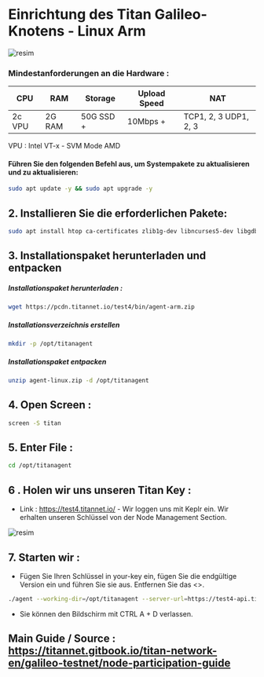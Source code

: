 # Einrichtung des Titan Galileo-Knotens - Linux Arm

![resim](https://github.com/user-attachments/assets/4c227290-b685-40f1-ae70-fe8524f85e3a)

### Mindestanforderungen an die Hardware :

| CPU      | RAM     | Storage   | Upload Speed | NAT                |
|----------|---------|-----------|--------------|--------------------|
| 2c VPU   | 2G RAM  | 50G SSD + | 10Mbps +     | TCP1, 2, 3 UDP1, 2, 3 |

VPU : Intel VT-x - SVM Mode AMD


#### Führen Sie den folgenden Befehl aus, um Systempakete zu aktualisieren und zu aktualisieren:

```bash
sudo apt update -y && sudo apt upgrade -y
```
## 2. Installieren Sie die erforderlichen Pakete:

```bash
sudo apt install htop ca-certificates zlib1g-dev libncurses5-dev libgdbm-dev libnss3-dev tmux iptables curl nvme-cli git wget make jq libleveldb-dev build-essential pkg-config ncdu tar clang bsdmainutils lsb-release libssl-dev libreadline-dev libffi-dev jq gcc screen unzip lz4 -y
```

## 3. Installationspaket herunterladen und entpacken

##### Installationspaket herunterladen : 

```bash
wget https://pcdn.titannet.io/test4/bin/agent-arm.zip
```

##### Installationsverzeichnis erstellen

```bash
mkdir -p /opt/titanagent
```
##### Installationspaket entpacken

```bash
unzip agent-linux.zip -d /opt/titanagent
```

## 4. Open Screen : 

```bash
screen -S titan

```
## 5. Enter File : 

```bash
cd /opt/titanagent
```

## 6 . Holen wir uns unseren Titan Key : 

- Link : https://test4.titannet.io/ - Wir loggen uns mit Keplr ein. Wir erhalten unseren Schlüssel von der Node Management Section.

![resim](https://github.com/user-attachments/assets/1e2864ef-ba38-43a1-800d-37093b3b5f73)

## 7. Starten wir : 

- Fügen Sie Ihren Schlüssel in your-key ein, fügen Sie die endgültige Version ein und führen Sie sie aus. Entfernen Sie das <>.

```bash
./agent --working-dir=/opt/titanagent --server-url=https://test4-api.titannet.io --key=<your-key>
```

- Sie können den Bildschirm mit CTRL A + D verlassen.

## Main Guide / Source : https://titannet.gitbook.io/titan-network-en/galileo-testnet/node-participation-guide
